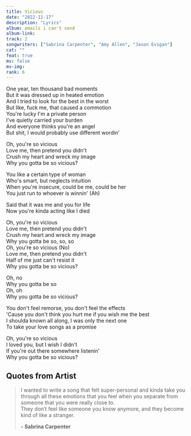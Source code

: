 ```yaml
---
title: Vicious
date: "2022-11-17"
description: "Lyrics"
album: emails i can't send
album-link:
track: 2
songwriters: ["Sabrina Carpenter", "Amy Allen", "Jason Evigan"]
cat: ""
feat: true
mv: false
mv-img:
rank: 6
---
```


<p className="verse-one">
One year, ten thousand bad moments <br />
But it was dressed up in heated emotion <br />
And I tried to look for the best in the worst <br />
But like, fuck me, that caused a commotion <br />
You're lucky I'm a private person <br />
I've quietly carried your burden <br />
And everyone thinks you're an angel <br />
But shit, I would probably use different wordin' <br />
</p>
<p className="chorus">
Oh, you're so vicious <br />
Love me, then pretend you didn't <br />
Crush my heart and wreck my image <br />
Why you gotta be so vicious? <br />
</p>
<p className="verse-two">
You like a certain type of woman <br />
Who's smart, but neglects intuition <br />
When you're insecure, could be me, could be her <br />
You just run to whoever is winnin' (Ah) <br />
</p>
<p className="pre-chorus">
Said that it was me and you for life <br />
Now you're kinda acting like I died <br />
</p>
<p className="chorus">
Oh, you're so vicious <br />
Love me, then pretend you didn't <br />
Crush my heart and wreck my image <br />
Why you gotta be so, so, so <br />
Oh, you're so vicious (No) <br />
Love me, then pretend you didn't <br />
Half of me just can't resist it <br />
Why you gotta be so vicious? <br />
</p>
<p className="post-chorus">
Oh, no <br />
Why you gotta be so <br />
Oh, oh <br />
Why you gotta be so vicious? <br />
</p>
<p className="bridge">
You don't feel remorse, you don't feel the effects <br />
'Cause you don't think you hurt me if you wish me the best <br />
I shoulda known all along, I was only the next one <br />
To take your love songs as a promise <br />
</p>
<p className="outro">
Oh, you're so vicious <br />
I loved you, but I wish I didn't <br />
If you're out there somewhere listenin' <br />
Why you gotta be so vicious? <br />
</p>

## Quotes from Artist

<blockquote>
I wanted to write a song that felt super-personal and kinda take you through all these emotions that you feel when you separate from someone that you were really close to.  <br /> They don’t feel like someone you know anymore, and they become kind of like a stranger.

<b>- Sabrina Carpenter</b>

</blockquote>
